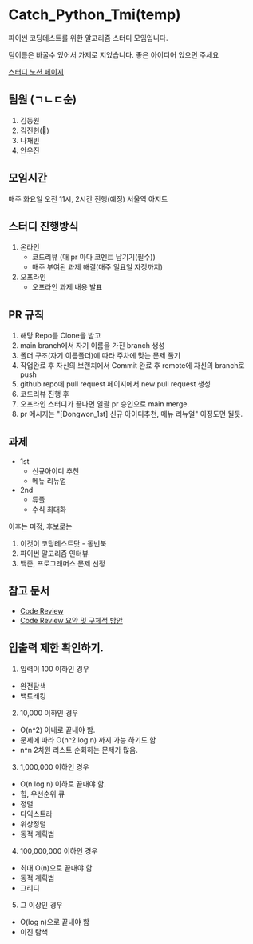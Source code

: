 # Catch_Python_Tmi(temp)

파이썬 코딩테스트를 위한 알고리즘 스터디 모임입니다.

팀이름은 바꿀수 있어서 가제로 지었습니다. 좋은 아이디어 있으면 주세요

[스터디 노션 페이지](https://www.notion.so/cd77d4ca02c746eeb00e8d8fc0560b59)

## 팀원 (ㄱㄴㄷ순)

1. 김동원
2. 김진현(👑)
3. 나채빈
4. 안우진

## 모임시간

매주 화요일 오전 11시, 2시간 진행(예정) 서울역 아지트

## 스터디 진행방식

1. 온라인
   - 코드리뷰 (매 pr 마다 코멘트 남기기(필수))
   - 매주 부여된 과제 해결(매주 일요일 자정까지)
2. 오프라인
   - 오프라인 과제 내용 발표

## PR 규칙

1. 해당 Repo를 Clone을 받고
2. main branch에서 자기 이름을 가진 branch 생성
3. 폴더 구조(자기 이름폴더)에 따라 주차에 맞는 문제 풀기
4. 작업완료 후 자신의 브랜치에서 Commit 완료 후 remote에 자신의 branch로 push
5. github repo에 pull request 페이지에서 new pull request 생성
6. 코드리뷰 진행 후
7. 오프라인 스터디가 끝나면 일괄 pr 승인으로 main merge.
8. pr 메시지는 "[Dongwon_1st] 신규 아이디추천, 메뉴 리뉴얼" 이정도면 될듯.

## 과제

- 1st
  - 신규아이디 추천
  - 메뉴 리뉴얼
- 2nd
  - 튜플
  - 수식 최대화

이후는 미정, 후보로는

1. 이것이 코딩테스트닷 - 동빈북
2. 파이썬 알고리즘 인터뷰
3. 백준, 프로그래머스 문제 선정

## 참고 문서

- [Code Review](https://ehddnjs8989.medium.com/%EC%BD%94%EB%93%9C%EB%A6%AC%EB%B7%B0-code-review-ec557ae8168)
- [Code Review 요약 및 구체적 방안](https://ehddnjs8989.medium.com/%EC%BD%94%EB%93%9C%EB%A6%AC%EB%B7%B0-code-review-%EC%9D%98-%EA%B5%AC%EC%B2%B4%EC%A0%81%EC%9D%B8-%EB%B0%A9%EC%95%88-%EB%B0%8F-%EC%A0%81%EC%9A%A9-ad4bd465391b)

## 입출력 제한 확인하기.

1. 입력이 100 이하인 경우

- 완전탐색
- 백트래킹

2. 10,000 이하인 경우

- O(n^2) 이내로 끝내야 함.
- 문제에 따라 O(n^2 log n) 까지 가능 하기도 함
- n^n 2차원 리스트 순회하는 문제가 많음.

3. 1,000,000 이하인 경우

- O(n log n) 이하로 끝내야 함.
- 힙, 우선순위 큐
- 정렬
- 다익스트라
- 위상정렬
- 동적 계획법

4. 100,000,000 이하인 경우

- 최대 O(n)으로 끝내야 함
- 동적 계획법
- 그리디

5. 그 이상인 경우

- O(log n)으로 끝내야 함
- 이진 탐색
